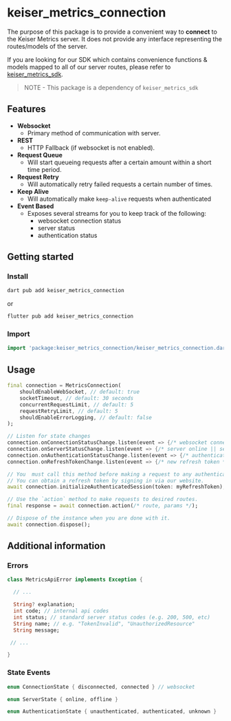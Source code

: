 # keiser_metrics_connection

The purpose of this package is to provide a convenient way to **connect** to the Keiser Metrics server. It does not provide any interface representing the routes/models of the server.

If you are looking for our SDK which contains convenience functions & models mapped to all of our server routes, please refer to [keiser_metrics_sdk](https://pub.dev).

> NOTE - This package is a dependency of `keiser_metrics_sdk`

## Features

- **Websocket**
  - Primary method of communication with server.
- **REST**
  - HTTP Fallback (if websocket is not enabled).
- **Request Queue**
  - Will start queueing requests after a certain amount within a short time period.
- **Request Retry**
  - Will automatically retry failed requests a certain number of times.
- **Keep Alive**
  - Will automatically make `keep-alive` requests when authenticated
- **Event Based**
  - Exposes several streams for you to keep track of the following:
    - websocket connection status
    - server status
    - authentication status

## Getting started

### Install

```bash
dart pub add keiser_metrics_connection
```

or

```bash
flutter pub add keiser_metrics_connection
```

### Import

```dart
import 'package:keiser_metrics_connection/keiser_metrics_connection.dart';
```

## Usage

```dart
final connection = MetricsConnection(
    shouldEnableWebSocket, // default: true
    socketTimeout, // default: 30 seconds
    concurrentRequestLimit, // default: 5
    requestRetryLimit, // default: 5
    shouldEnableErrorLogging, // default: false
);

// Listen for state changes
connection.onConnectionStatusChange.listen(event => {/* websocket connected || websocket disconnected */});
connection.onServerStatusChange.listen(event => {/* server online || server offline */});
connection.onAuthenticationStatusChange.listen(event => {/* authenticated || unauthenticated || unknown */});
connection.onRefreshTokenChange.listen(event => {/* new refresh token */});

// You  must call this method before making a request to any authenticated routes.
// You can obtain a refresh token by signing in via our website.
await connection.initializeAuthenticatedSession(token: myRefreshToken);

// Use the `action` method to make requests to desired routes.
final response = await connection.action(/* route, params */);

// Dispose of the instance when you are done with it.
await connection.dispose();
```

## Additional information

### Errors

```dart
class MetricsApiError implements Exception {

  // ...

  String? explanation;
  int code; // internal api codes
  int status; // standard server status codes (e.g. 200, 500, etc)
  String name; // e.g. "TokenInvalid", "UnauthorizedResource"
  String message;

 // ...

}
```

### State Events

```dart
enum ConnectionState { disconnected, connected } // websocket

enum ServerState { online, offline }

enum AuthenticationState { unauthenticated, authenticated, unknown }
```
